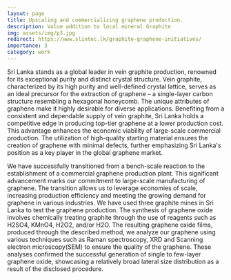 ```yaml
---
layout: page
title: Upscaling and commercializing graphene production.
description: Value addition to local mineral Graphite
img: assets/img/p3.jpg
redirect: https://www.slintec.lk/graphite-graphene-initiatives/
importance: 3
category: work
---
```


Sri Lanka stands as a global leader in vein graphite production, renowned for its exceptional purity and distinct crystal structure. Vein graphite, characterized by its high purity and well-defined crystal lattice, serves as an ideal precursor for the extraction of graphene – a single-layer carbon structure resembling a hexagonal honeycomb. The unique attributes of graphene make it highly desirable for diverse applications. Benefiting from a consistent and dependable supply of vein graphite, Sri Lanka holds a competitive edge in producing top-tier graphene at a lower production cost. This advantage enhances the economic viability of large-scale commercial production. The utilization of high-quality starting material ensures the creation of graphene with minimal defects, further emphasizing Sri Lanka's position as a key player in the global graphene market. 

We have successfully transitioned from a bench-scale reaction to the establishment of a commercial graphene production plant. This significant advancement marks our commitment to large-scale manufacturing of graphene. The transition allows us to leverage economies of scale, increasing production efficiency and meeting the growing demand for graphene in various industries.
We have used three graphite mines in Sri Lanka to test the graphene production. The synthesis of graphene oxide involves chemically treating graphite through the use of reagents such as H2SO4, KMnO4, H2O2, and/or H2O. The resulting graphene oxide films, produced through the described method, we analyze our graphene using various techniques such as Raman spectroscopy, XRD and Scanning electron microscopy(SEM) to ensure the quality of the graphene. These analyses confirmed the successful generation of single to few-layer graphene oxide, showcasing a relatively broad lateral size distribution as a result of the disclosed procedure.

